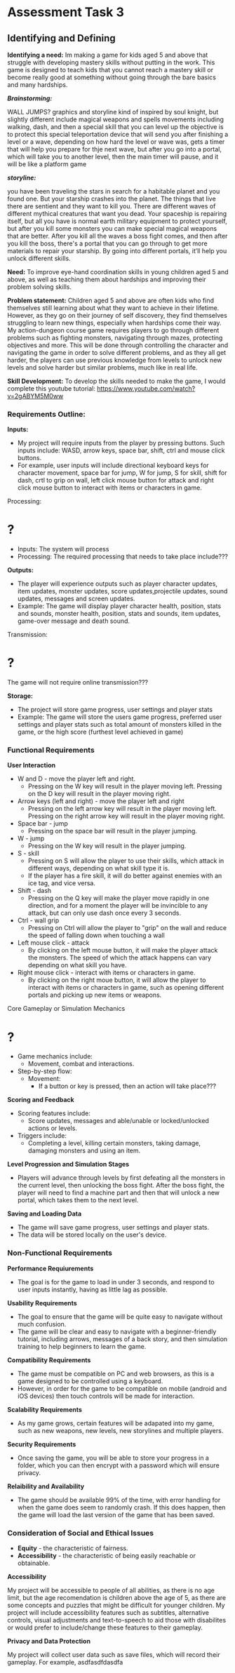 # Assessment Task 3

## **Identifying and Defining** 

**Identifying a need:** Im making a game for kids aged 5 and above that struggle with developing mastery skills without putting in the work. This game is designed to teach kids that you cannot reach a mastery skill or become really good at something without going through the bare basics and many hardships. 

 ***Brainstorming:***

WALL JUMPS?
graphics and storyline kind of inspired by soul knight, but slightly different
include magical weapons and spells 
movements including walking, dash, and then a special skill that you can level up
the objective is to protect this special teleportation device that will send you
after finishing a level or a wave, depending on how hard the level or wave was, gets a timer that will help you prepare for thje next wave, but after you go into a portal, which will take you to another level, then the main timer will pause, and it will be like a platform game

***storyline:***

you have been traveling the stars in search for a habitable planet and you found one. But your starship crashes into the planet. The things that live there are sentient and they want to kill you. There are different waves of different mythical creatures that want you dead. Your spaceship is repairing itself, but all you have is normal earth military equipment to protect yourself, but after you kill some monsters you can make special magical weapons that are better. After you kill all the waves a boss fight comes, and then after you kill the boss, there's a portal that you can go through to get more materials to repair your starship. By going into different portals, it’ll help you unlock different skills. 

**Need:** To improve eye-hand coordination skills in young children aged 5 and above, as well as teaching them about hardships and improving their problem solving skills.

**Problem statement:** Children aged 5 and above are often kids who find themselves still learning about what they want to achieve in their lifetime. However, as they go on their journey of self discovery, they find themselves struggling to learn new things, especially when hardships come their way. My action-dungeon course game requires players to go through different problems such as fighting monsters, navigating through mazes, protecting objectives and more. This will be done through controlling the character and navigating the game in order to solve different problems, and as they all get harder, the players can use previous knowledge from levels to unlock new levels and solve harder but similar problems, much like in real life. 

**Skill Development:** To develop the skills needed to make the game, I would complete this youtube tutorial: https://www.youtube.com/watch?v=2gABYM5M0ww

### **Requirements Outline:**

**Inputs:**

- My project will require inputs from the player by pressing buttons. Such inputs include: WASD, arrow keys, space bar, shift, ctrl and mouse click buttons.
- For example, user inputs will include directional keyboard keys for character movement, space bar for jump, W for jump, S for skill, shift for dash, crtl to grip on wall, left click mouse button for attack and right click mouse button to interact with items or characters in game. 
 
Processing:
# ?

- Inputs: The system will process
- Processing: The required processing that needs to take place include???

**Outputs:**

- The player will experience outputs such as player character updates, item updates, monster updates, score updates,projectile updates, sound updates, messages and screen updates.
- Example: The game will display player character health, position, stats and sounds, monster health, position, stats and sounds, item updates, game-over message and death sound.

Transmission:
# ?

The game will not require online transmission???

**Storage:**

- The project will store game progress, user settings and player stats
- Example: The game will store the users game progress, preferred user settings and player stats such as total amount of monsters killed in the game, or the high score (furthest level achieved in game)

### **Functional Requirements**

**User Interaction**

- W and D - move the player left and right. 
    - Pressing on the W key will result in the player moving left. Pressing on the D key will result in the player moving right. 
- Arrow keys (left and right) - move the player left and right
    - Pressing on the left arrow key will result in the player moving left. Pressing on the right arrow key will result in the player moving right. 
- Space bar - jump
    - Pressing on the space bar will result in the player jumping.
- W - jump
    - Pressing on the W key will result in the player jumping.
- S - skill
    - Pressing on S will allow the player to use their skills, which attack in different ways, depending on what skill type it is. 
    -  If the player has a fire skill, it will do better against enemies with an ice tag, and vice versa. 
- Shift - dash
    - Pressing on the Q key will make the player move rapidly in one direction, and for a moment the player will be invincible to any attack, but can only use dash once every 3 seconds.
- Ctrl - wall grip
    - Pressing on Ctrl will allow the player to "grip" on the wall and reduce the speed of falling down when touching a wall
- Left mouse click - attack
    - By clicking on the left mouse button, it will make the player attack the monsters. The speed of which the attack happens can vary depending on what skill you have.
- Right mouse click - interact with items or characters in game. 
    - By clicking on the right moue button, it will allow the player to interact with items or characters in game, such as opening different portals and picking up new items or weapons. 

Core Gameplay or Simulation Mechanics

# ?

- Game mechanics include:
    - Movement, combat and interactions.
- Step-by-step flow:
    - Movement:
        - If a button or key is pressed, then an action will take place???

**Scoring and Feedback**

- Scoring features include:
    - Score updates, messages and able/unable or locked/unlocked actions or levels.
- Triggers include:
    - Completing a level, killing certain monsters, taking damage, damaging monsters and using an item.

**Level Progression and Simulation Stages** 

- Players will advance through levels by first defeating all the monsters in the current level, then unlocking the boss fight. After the boss fight, the player will need to find a machine part and then that will unlock a new portal, which takes them to the next level. 

**Saving and Loading Data** 

- The game will save game progress, user settings and player stats. 
- The data will be stored locally on the user's device.

### **Non-Functional Requirements**

**Performance Requiurements**

- The goal is for the game to load in under 3 seconds, and respond to user inputs instantly, having as little lag as possible. 

**Usability Requirements**

- The goal to ensure that the game will be quite easy to navigate without much confusion. 
- The game will be clear and easy to navigate with a beginner-friendly tutorial, including arrows, messages of a back story, and then simulation training to help beginners to learn the game. 

**Compatibility Requirements**

- The game must be compatible on PC and web browsers, as this is a game designed to be controlled using a keyboard.
- However, in order for the game to be compatible on mobile (android and iOS devices) then touch controls will be made for interaction.

**Scalability Requirements**

- As my game grows, certain features will be adapated into my game, such as new weapons, new levels, new storylines and multiple players.

**Security Requirements**

- Once saving the game, you will be able to store your progress in a folder, which you can then encrypt with a password which will ensure privacy.

**Relaibility and Availability**

- The game should be available 99% of the time, with error handling for when the game does seem to randomly crash. If this does happen, then the game will load the last version of the game that has been saved. 

### **Consideration of Social and Ethical Issues**

- **Equity** - the characteristic of fairness.
- **Accessibility** - the characteristic of being easily reachable or obtainable.

**Accessibility** 

My project will be accessible to people of all abilities, as there is no age limit, but the age recomendation is children above the age of 5, as there are some concepts and puzzles that might be difficult for younger children. My project will include accessibility features such as subtitles, alternative controls, visual adjustments and text-to-speech to aid those with disabilites or would prefer to include/change these features to their gameplay. 

**Privacy and Data Protection**

My project will collect user data such as save files, which will record their gameplay. For example, asdfasdfdasdfa